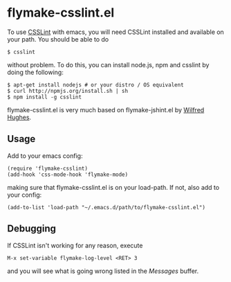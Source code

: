 # flymake-csslint.el

To use [CSSLint](https://github.com/stubbornella/csslint) with emacs,
you will need CSSLint installed and available on your path. You should
be able to do

	$ csslint

without problem. To do this, you can install node.js, npm and
csslint by doing the following:

	$ apt-get install nodejs # or your distro / OS equivalent
	$ curl http://npmjs.org/install.sh | sh
	$ npm install -g csslint

flymake-csslint.el is very much based on flymake-jshint.el by
[Wilfred Hughes](<me@wilfred.me.uk>).

## Usage

Add to your emacs config:

	(require 'flymake-csslint)
	(add-hook 'css-mode-hook 'flymake-mode)

making sure that flymake-csslint.el is on your load-path. If not,
also add to your config:

	(add-to-list 'load-path "~/.emacs.d/path/to/flymake-csslint.el")

## Debugging

If CSSLint isn't working for any reason, execute

	M-x set-variable flymake-log-level <RET> 3

and you will see what is going wrong listed in the *Messages*
buffer.
